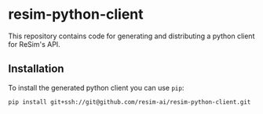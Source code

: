 # resim-python-client

This repository contains code for generating and distributing a python
client for ReSim's API.

## Installation

To install the generated python client you can use `pip`:

```bash
pip install git+ssh://git@github.com/resim-ai/resim-python-client.git
```
